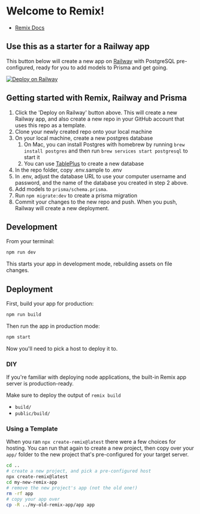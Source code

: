 # Welcome to Remix!

- [Remix Docs](https://remix.run/docs)

## Use this as a starter for a Railway app

This button below will create a new app on [Railway](https://railway.app) with PostgreSQL pre-configured, ready for you to add models to Prisma and get going.

[![Deploy on Railway](https://railway.app/button.svg)](https://railway.app/new/template?template=https%3A%2F%2Fgithub.com%2Flarryhudson%2Fremix-prisma-railway-starter&plugins=postgresql&referralCode=-msDiJ)

## Getting started with Remix, Railway and Prisma

1. Click the 'Deploy on Railway' button above. This will create a new Railway app, and also create a new repo in your GitHub account that uses this repo as a template.
2. Clone your newly created repo onto your local machine
3. On your local machine, create a new postgres database
    1. On Mac, you can install Postgres with homebrew by running `brew install postgres` and then run `brew services start postgresql` to start it
    2. You can use [TablePlus](https://tableplus.com) to create a new database
4. In the repo folder, copy .env.sample to .env
5. In .env, adjust the database URL to use your computer username and password, and the name of the database you created in step 2 above.
6. Add models to `prisma/schema.prisma`.
7. Run `npm migrate:dev` to create a prisma migration
8. Commit your changes to the new repo and push. When you push, Railway will create a new deployment.

## Development

From your terminal:

```sh
npm run dev
```

This starts your app in development mode, rebuilding assets on file changes.

## Deployment

First, build your app for production:

```sh
npm run build
```

Then run the app in production mode:

```sh
npm start
```

Now you'll need to pick a host to deploy it to.

### DIY

If you're familiar with deploying node applications, the built-in Remix app server is production-ready.

Make sure to deploy the output of `remix build`

- `build/`
- `public/build/`

### Using a Template

When you ran `npx create-remix@latest` there were a few choices for hosting. You can run that again to create a new project, then copy over your `app/` folder to the new project that's pre-configured for your target server.

```sh
cd ..
# create a new project, and pick a pre-configured host
npx create-remix@latest
cd my-new-remix-app
# remove the new project's app (not the old one!)
rm -rf app
# copy your app over
cp -R ../my-old-remix-app/app app
```
